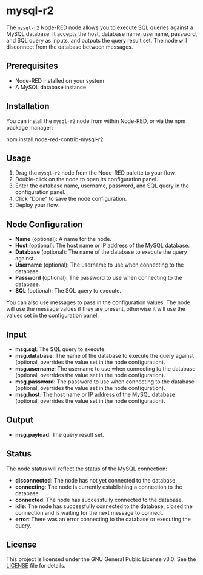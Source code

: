 # mysql-r2

The `mysql-r2` Node-RED node allows you to execute SQL queries against a MySQL database. It accepts the host, database name, username, password, and SQL query as inputs, and outputs the query result set.  The node will disconnect from the database between messages.

## Prerequisites

- Node-RED installed on your system
- A MySQL database instance

## Installation

You can install the `mysql-r2` node from within Node-RED, or via the npm package manager:

npm install node-red-contrib-mysql-r2


## Usage

1. Drag the `mysql-r2` node from the Node-RED palette to your flow.
2. Double-click on the node to open its configuration panel.
3. Enter the database name, username, password, and SQL query in the configuration panel.
4. Click "Done" to save the node configuration.
5. Deploy your flow.

## Node Configuration

- **Name** (optional): A name for the node.
- **Host** (optional): The host name or IP address of the MySQL database.
- **Database** (optional): The name of the database to execute the query against.
- **Username** (optional): The username to use when connecting to the database.
- **Password** (optional): The password to use when connecting to the database.
- **SQL** (optional): The SQL query to execute.

You can also use messages to pass in the configuration values. The node will use the message values if they are present, otherwise it will use the values set in the configuration panel.

## Input

- **msg.sql**: The SQL query to execute.
- **msg.database**: The name of the database to execute the query against (optional, overrides the value set in the node configuration).
- **msg.username**: The username to use when connecting to the database (optional, overrides the value set in the node configuration).
- **msg.password**: The password to use when connecting to the database (optional, overrides the value set in the node configuration).
- **msg.host**: The host name or IP address of the MySQL database (optional, overrides the value set in the node configuration).

## Output

- **msg.payload**: The query result set.

## Status

The node status will reflect the status of the MySQL connection:

- **disconnected**: The node has not yet connected to the database.
- **connecting**: The node is currently establishing a connection to the database.
- **connected**: The node has successfully connected to the database.
- **idle**: The node has successfully connected to the database, closed the connection and is waiting for the next message to connect.
- **error**: There was an error connecting to the database or executing the query.

## License

This project is licensed under the GNU General Public License v3.0. See the [LICENSE](LICENSE) file for details.
